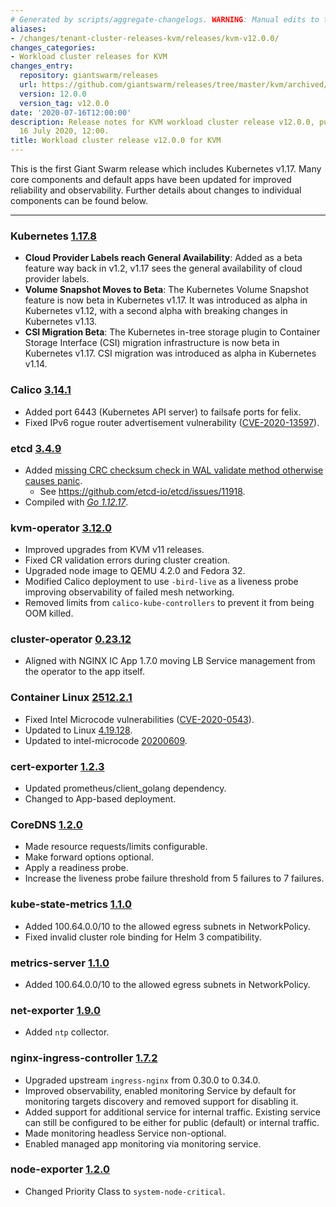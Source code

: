 ```yaml
---
# Generated by scripts/aggregate-changelogs. WARNING: Manual edits to this files will be overwritten.
aliases:
- /changes/tenant-cluster-releases-kvm/releases/kvm-v12.0.0/
changes_categories:
- Workload cluster releases for KVM
changes_entry:
  repository: giantswarm/releases
  url: https://github.com/giantswarm/releases/tree/master/kvm/archived/v12.0.0
  version: 12.0.0
  version_tag: v12.0.0
date: '2020-07-16T12:00:00'
description: Release notes for KVM workload cluster release v12.0.0, published on
  16 July 2020, 12:00.
title: Workload cluster release v12.0.0 for KVM
---
```


This is the first Giant Swarm release which includes Kubernetes v1.17. Many core components and default apps have been updated for improved reliability and observability. Further details about changes to individual components can be found below.

---

### Kubernetes [1.17.8](https://github.com/kubernetes/kubernetes/releases/tag/v1.17.8)

- **Cloud Provider Labels reach General Availability**: Added as a beta feature way back in v1.2, v1.17 sees the general availability of cloud provider labels.
- **Volume Snapshot Moves to Beta**: The Kubernetes Volume Snapshot feature is now beta in Kubernetes v1.17. It was introduced as alpha in Kubernetes v1.12, with a second alpha
with breaking changes in Kubernetes v1.13.
- **CSI Migration Beta**: The Kubernetes in-tree storage plugin to Container Storage Interface (CSI) migration infrastructure is now beta in Kubernetes v1.17. CSI migration was
introduced as alpha in Kubernetes v1.14.


### Calico [3.14.1](https://github.com/projectcalico/calico/releases/tag/v3.14.1)

- Added port 6443 (Kubernetes API server) to failsafe ports for felix.
- Fixed IPv6 rogue router advertisement vulnerability ([CVE-2020-13597](https://cve.mitre.org/cgi-bin/cvename.cgi?name=CVE-2020-13597)).


### etcd [3.4.9](https://github.com/etcd-io/etcd/releases/tag/v3.4.9)

- Added [missing CRC checksum check in WAL validate method otherwise causes panic](https://github.com/etcd-io/etcd/pull/11924).
  - See https://github.com/etcd-io/etcd/issues/11918.
- Compiled with [*Go 1.12.17*](https://golang.org/doc/devel/release.html#go1.12).


### kvm-operator [3.12.0](https://github.com/giantswarm/kvm-operator/releases/tag/v3.12.0)

- Improved upgrades from KVM v11 releases.
- Fixed CR validation errors during cluster creation.
- Upgraded node image to QEMU 4.2.0 and Fedora 32.
- Modified Calico deployment to use `-bird-live` as a liveness probe improving observability of failed mesh networking.
- Removed limits from `calico-kube-controllers` to prevent it from being OOM killed.


### cluster-operator [0.23.12](https://github.com/giantswarm/cluster-operator/releases/tag/v0.23.12)

- Aligned with NGINX IC App 1.7.0 moving LB Service management from the operator to the app itself.


### Container Linux [2512.2.1](https://www.flatcar-linux.org/releases/#release-2512.2.1)

- Fixed Intel Microcode vulnerabilities ([CVE-2020-0543](https://cve.mitre.org/cgi-bin/cvename.cgi?name=CVE-2020-0543)).
- Updated to Linux [4.19.128](https://lwn.net/Articles/822841/).
- Updated to intel-microcode [20200609](https://github.com/intel/Intel-Linux-Processor-Microcode-Data-Files/releases/tag/microcode-20200609).


### cert-exporter [1.2.3](https://github.com/giantswarm/cert-exporter/releases/tag/v1.2.3)

- Updated prometheus/client_golang dependency.
- Changed to App-based deployment.


### CoreDNS [1.2.0](https://github.com/giantswarm/coredns-app/releases/tag/v1.2.0)

- Made resource requests/limits configurable.
- Make forward options optional.
- Apply a readiness probe.
- Increase the liveness probe failure threshold from 5 failures to 7 failures.


### kube-state-metrics [1.1.0](https://github.com/giantswarm/kube-state-metrics-app/releases/tag/v1.1.0)

- Added 100.64.0.0/10 to the allowed egress subnets in NetworkPolicy.
- Fixed invalid cluster role binding for Helm 3 compatibility.


### metrics-server [1.1.0](https://github.com/giantswarm/metrics-server-app/releases/tag/v1.1.0)

- Added 100.64.0.0/10 to the allowed egress subnets in NetworkPolicy.


### net-exporter [1.9.0](https://github.com/giantswarm/net-exporter/releases/tag/v1.9.0)

- Added `ntp` collector.


### nginx-ingress-controller [1.7.2](https://github.com/giantswarm/nginx-ingress-controller-app/releases/tag/v1.7.2)

- Upgraded upstream `ingress-nginx` from 0.30.0 to 0.34.0.
- Improved observability, enabled monitoring Service by default for monitoring targets discovery and removed support for disabling it.
- Added support for additional service for internal traffic. Existing service can still be configured to be either for public (default) or internal traffic.
- Made monitoring headless Service non-optional.
- Enabled managed app monitoring via monitoring service.


### node-exporter [1.2.0](https://github.com/giantswarm/node-exporter-app/releases/tag/v1.2.0)

- Changed Priority Class to `system-node-critical`.
